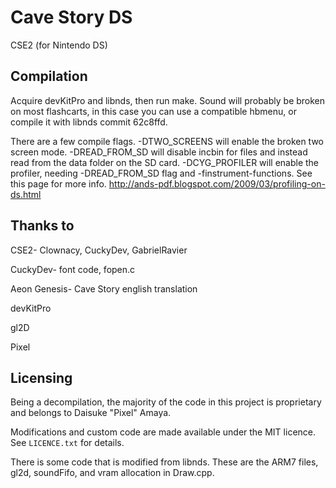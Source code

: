 # Cave Story DS
CSE2 (for Nintendo DS)

## Compilation
Acquire devKitPro and libnds, then run make. Sound will probably be broken on most flashcarts, in this case you can use a compatible hbmenu, or compile it with libnds commit 62c8ffd.

There are a few compile flags. -DTWO_SCREENS will enable the broken two screen mode. -DREAD_FROM_SD will disable incbin for files and instead read from the data folder on the SD card. -DCYG_PROFILER will enable the profiler, needing -DREAD_FROM_SD flag and -finstrument-functions. See this page for more info. http://ands-pdf.blogspot.com/2009/03/profiling-on-ds.html

## Thanks to
CSE2- Clownacy, CuckyDev, GabrielRavier

CuckyDev- font code, fopen.c

Aeon Genesis- Cave Story english translation

devKitPro

gl2D

Pixel


## Licensing

Being a decompilation, the majority of the code in this project is proprietary
and belongs to Daisuke "Pixel" Amaya.

Modifications and custom code are made available under the MIT licence. See
`LICENCE.txt` for details.

There is some code that is modified from libnds. These are the ARM7 files, gl2d, soundFifo, and vram allocation in Draw.cpp.